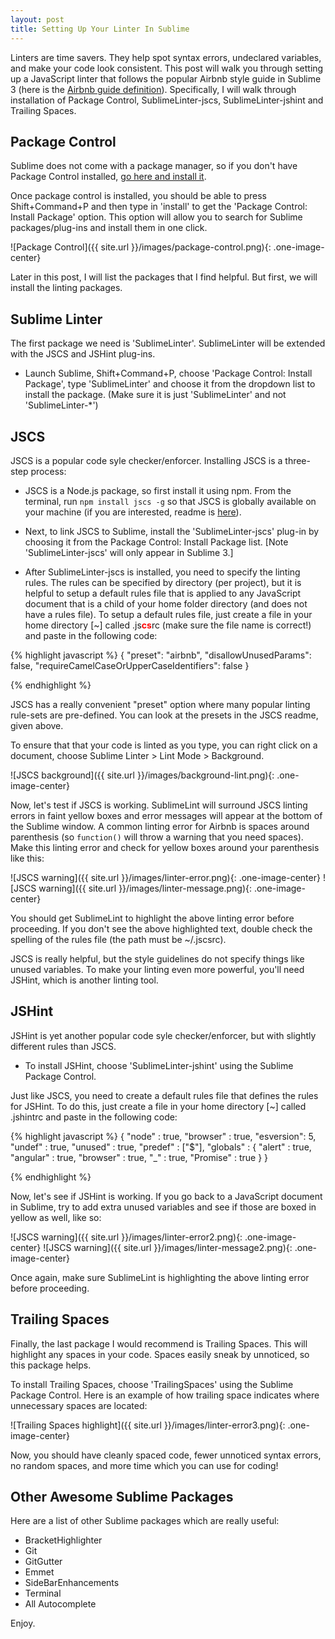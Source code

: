 ```yaml
---
layout: post
title: Setting Up Your Linter In Sublime
---
```


Linters are time savers.  They help spot syntax errors, undeclared variables, and make your code look consistent.  This post will walk you through setting up a JavaScript linter that follows the popular Airbnb style guide in Sublime 3 (here is the [Airbnb guide definition](https://github.com/airbnb/javascript)). Specifically, I will walk through installation of Package Control, SublimeLinter-jscs, SublimeLinter-jshint and Trailing Spaces.

## Package Control

Sublime does not come with a package manager, so if you don't have Package Control installed, [go here and install it](https://packagecontrol.io/installation).

Once package control is installed, you should be able to press Shift+Command+P and then type in 'install' to get the 'Package Control: Install Package' option.  This option will allow you to search for Sublime packages/plug-ins and install them in one click.

![Package Control]({{ site.url }}/images/package-control.png){: .one-image-center}

Later in this post, I will list the packages that I find helpful.  But first, we will install the linting packages.

## Sublime Linter

The first package we need is 'SublimeLinter'.  SublimeLinter will be extended with the JSCS and JSHint plug-ins.

* Launch Sublime, Shift+Command+P, choose 'Package Control: Install Package', type 'SublimeLinter' and choose it from the dropdown list to install the package. (Make sure it is just 'SublimeLinter' and not 'SublimeLinter-*')

## JSCS

JSCS is a popular code syle checker/enforcer. Installing JSCS is a three-step process:

* JSCS is a Node.js package, so first install it using npm.  From the terminal, run `npm install jscs -g` so that JSCS is globally available on your machine (if you are interested, readme is [here](http://jscs.info/overview)).

* Next, to link JSCS to Sublime, install the 'SublimeLinter-jscs' plug-in by choosing it from the Package Control: Install Package list. [Note 'SublimeLinter-jscs' will only appear in Sublime 3.]

* After SublimeLinter-jscs is installed, you need to specify the linting rules. The rules can be specified by directory (per project), but it is helpful to setup a default rules file that is applied to any JavaScript document that is a child of your home folder directory (and does not have a rules file).  To setup a default rules file, just create a file in your home directory [~] called .js<span style="color:red">**cs**</span>rc (make sure the file name is correct!) and paste in the following code:

<div style="font-size:14px;">
{% highlight javascript %}
{
  "preset": "airbnb",
  "disallowUnusedParams": false,
  "requireCamelCaseOrUpperCaseIdentifiers": false
}

{% endhighlight %}
</div>

JSCS has a really convenient "preset" option where many popular linting rule-sets are pre-defined.  You can look at the presets in the JSCS readme, given above.

To ensure that that your code is linted as you type, you can right click on a document, choose Sublime Linter > Lint Mode > Background.

![JSCS background]({{ site.url }}/images/background-lint.png){: .one-image-center}

Now, let's test if JSCS is working.  SublimeLint will surround JSCS linting errors in faint yellow boxes and error messages will appear at the bottom of the Sublime window.  A common linting error for Airbnb is spaces around parenthesis (so `function()` will throw a warning that you need spaces).  Make this linting error and check for yellow boxes around your parenthesis like this:

![JSCS warning]({{ site.url }}/images/linter-error.png){: .one-image-center}
![JSCS warning]({{ site.url }}/images/linter-message.png){: .one-image-center}

You should get SublimeLint to highlight the above linting error before proceeding. If you don't see the above highlighted text, double check the spelling of the rules file (the path must be ~/.jscsrc).

JSCS is really helpful, but the style guidelines do not specify things like unused variables.  To make your linting even more powerful, you'll need JSHint, which is another linting tool.

## JSHint

JSHint is yet another popular code syle checker/enforcer, but with slightly different rules than JSCS.

* To install JSHint, choose 'SublimeLinter-jshint' using the Sublime Package Control.

Just like JSCS, you need to create a default rules file that defines the rules for JSHint.  To do this, just create a file in your home directory [~] called .jshintrc and paste in the following code:

<div style="font-size:14px;">
{% highlight javascript %}
{
 "node"     : true,
 "browser"  : true,
 "esversion": 5,
 "undef"    : true,
 "unused"   : true,
 "predef"   : ["$"],
 "globals"   : {
   "alert"                : true,
   "angular"              : true,
   "browser"              : true,
   "_"                    : true,
   "Promise"              : true
 }
}

{% endhighlight %}
</div>

Now, let's see if JSHint is working.  If you go back to a JavaScript document in Sublime, try to add extra unused variables and see if those are boxed in yellow as well, like so:

![JSCS warning]({{ site.url }}/images/linter-error2.png){: .one-image-center}
![JSCS warning]({{ site.url }}/images/linter-message2.png){: .one-image-center}

Once again, make sure SublimeLint is highlighting the above linting error before proceeding.

## Trailing Spaces

Finally, the last package I would recommend is Trailing Spaces.  This will highlight any spaces in your code.  Spaces easily sneak by unnoticed, so this package helps.

To install Trailing Spaces, choose 'TrailingSpaces' using the Sublime Package Control.  Here is an example of how trailing space indicates where unnecessary spaces are located:

![Trailing Spaces highlight]({{ site.url }}/images/linter-error3.png){: .one-image-center}

Now, you should have cleanly spaced code, fewer unnoticed syntax errors, no random spaces, and more time which you can use for coding!

## Other Awesome Sublime Packages

Here are a list of other Sublime packages which are really useful:

* BracketHighlighter
* Git
* GitGutter
* Emmet
* SideBarEnhancements
* Terminal
* All Autocomplete

Enjoy.

